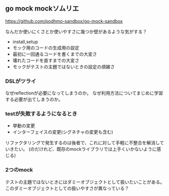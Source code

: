 ## go mock mockソムリエ

https://github.com/podhmo-sandbox/go-mock-sandbox

なんだか使いにくさとか使いやすさに幾つか壁があるような気がする？

- install,setup
- モック用のコードの生成用の設定
- 最初に一回通るコードを書くまでの大変さ
- 壊れたコードを直すまでの大変さ
- モックがテストの主題ではないときの設定の煩雑さ

### DSLがツライ

なぜreflectionが必要になってしまうのか。
なぜ利用方法についてまじめに学習する必要が出てしまうのか。

### testが失敗するようになるとき

- 挙動の変更
- インターフェイスの変更(シグネチャの変更も含む)

リファクタリングで発生するのは後者で、これに対して手軽に不整合を解消していきたい。
(のだけれど、既存のmockライブラリでは上手くいかないように感じる)

### 2つのmock

テストの主題ではないときにはダミーオブジェクトとして扱いたいことがある。
このダミーオブジェクトとしての扱いやすさが異なっている？

